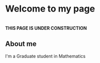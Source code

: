 <html>
  <head> 
    <title>Homepage of Jebasingh R</title>
  </head>
  <body>
    <h1>Welcome to my page</h1> <br>
    <b>THIS PAGE IS UNDER CONSTRUCTION</b> <br>
    <h2>About me</h2>
    <p> I'm a Graduate student in  Mathematics </p>
  </body>
  </html>
  
